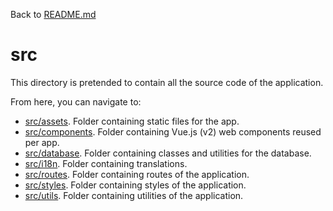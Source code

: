 Back to [README.md](../README.md)

# src

This directory is pretended to contain all the source code of the application.

From here, you can navigate to:

- [src/assets](./assets). Folder containing static files for the app.
- [src/components](./components). Folder containing Vue.js (v2) web components reused per app.
- [src/database](./database). Folder containing classes and utilities for the database.
- [src/i18n](./i18n). Folder containing translations.
- [src/routes](./routes). Folder containing routes of the application.
- [src/styles](./styles). Folder containing styles of the application.
- [src/utils](./utils). Folder containing utilities of the application.